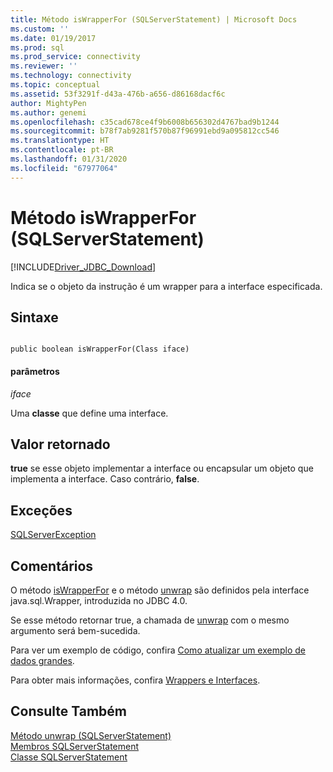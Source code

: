 ```yaml
---
title: Método isWrapperFor (SQLServerStatement) | Microsoft Docs
ms.custom: ''
ms.date: 01/19/2017
ms.prod: sql
ms.prod_service: connectivity
ms.reviewer: ''
ms.technology: connectivity
ms.topic: conceptual
ms.assetid: 53f3291f-d43a-476b-a656-d86168dacf6c
author: MightyPen
ms.author: genemi
ms.openlocfilehash: c35cad678ce4f9b6008b656302d4767bad9b1244
ms.sourcegitcommit: b78f7ab9281f570b87f96991ebd9a095812cc546
ms.translationtype: HT
ms.contentlocale: pt-BR
ms.lasthandoff: 01/31/2020
ms.locfileid: "67977064"
---
```

# <a name="iswrapperfor-method-sqlserverstatement"></a>Método isWrapperFor (SQLServerStatement)
[!INCLUDE[Driver_JDBC_Download](../../../includes/driver_jdbc_download.md)]

  Indica se o objeto da instrução é um wrapper para a interface especificada.  
  
## <a name="syntax"></a>Sintaxe  
  
```  
  
public boolean isWrapperFor(Class iface)  
```  
  
#### <a name="parameters"></a>parâmetros  
 *iface*  
  
 Uma **classe** que define uma interface.  
  
## <a name="return-value"></a>Valor retornado  
 **true** se esse objeto implementar a interface ou encapsular um objeto que implementa a interface. Caso contrário, **false**.  
  
## <a name="exceptions"></a>Exceções  
 [SQLServerException](../../../connect/jdbc/reference/sqlserverexception-class.md)  
  
## <a name="remarks"></a>Comentários  
 O método [isWrapperFor](../../../connect/jdbc/reference/iswrapperfor-method-sqlserverstatement.md) e o método [unwrap](../../../connect/jdbc/reference/unwrap-method-sqlserverstatement.md) são definidos pela interface java.sql.Wrapper, introduzida no JDBC 4.0.  
  
 Se esse método retornar true, a chamada de [unwrap](../../../connect/jdbc/reference/unwrap-method-sqlserverstatement.md) com o mesmo argumento será bem-sucedida.  
  
 Para ver um exemplo de código, confira [Como atualizar um exemplo de dados grandes](../../../connect/jdbc/updating-large-data-sample.md).  
  
 Para obter mais informações, confira [Wrappers e Interfaces](../../../connect/jdbc/wrappers-and-interfaces.md).  
  
## <a name="see-also"></a>Consulte Também  
 [Método unwrap &#40;SQLServerStatement&#41;](../../../connect/jdbc/reference/unwrap-method-sqlserverstatement.md)   
 [Membros SQLServerStatement](../../../connect/jdbc/reference/sqlserverstatement-members.md)   
 [Classe SQLServerStatement](../../../connect/jdbc/reference/sqlserverstatement-class.md)  
  
  
